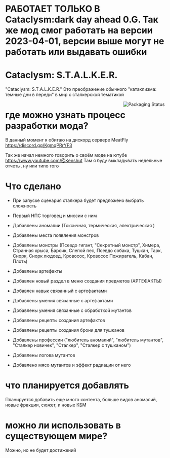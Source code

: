 # РАБОТАЕТ ТОЛЬКО В Cataclysm:dark day ahead 0.G. Так же мод смог работать на версии 2023-04-01, версии выше могут не работать или выдавать ошибки
# Cataclysm: S.T.A.L.K.E.R.

"Cataclysm: S.T.A.L.K.E.R." Это преображение обычного "катаклизма: темные дни в переди" в мир с сталкерской тематикой

<a>
    <img src="https://raw.githubusercontent.com/Kenshut/CATACLYSM-S.T.A.L.K.E.R./main/liar.jpg" alt="Packaging Status" align="right">
</a>

# где можно узнать процесс разработки мода?

В данный момент я обитаю на дискорд сервере MeatFly
https://discord.gg/KgmqPRrYF3

Так же начал немного говорить о своём моде на ютубе https://www.youtube.com/@Kenshut
Там я буду выкладывать недельные отчеты, ну или типо того 

# Что сделано 

- При запуске сценария сталкера будет предложено выбрать сложность

- Первый НПС торговец и миссии с ним

- Добавлены аномалии (Токсичная, термическая, электрическая )

- Добавлены места появления монстров

- Добавлены монстры (Псевдо гигант, "Секретный монстр", Химера, Странная крыса, Барсик, Слепой пес, Псевдо собака, Тушкан, Тарк, Снорк, Снорк людоед, Кровосос, Кровосос Пожиратель, Кабан, Плоть)

- Добавлены артефакты

- Добавлен новый раздел в меню создания предметов (АРТЕФАКТЫ)

- Добавлен навык связанный с артефактами

- Добавлены умения связанные с артефактами

- Добавлены умения связанные с обработкой мутантов

- Добавлены рецепты создания артефактов

- Добавлены рецепты создания брони для тушканов

- Добавлены профессии ("любитель аномалий", "любитель мутантов", "Сталкер новичек", "Сталкер", "Сталкер с тушканом")

- Добавлены логова мутантов

- Добавлено мясо мутантов и эффект радиации от него

# что планируется добавлять 

Планируется добавить еще много контента, больше видов аномалий, новые фракции, сюжет, и новые КБМ

# можно ли использовать в существующем мире?
Можно, но не будет достижений 


